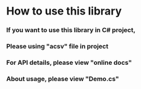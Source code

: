 How to use this library
================
### If you want to use this library in C# project,  
### Please using "**acsv**" file in project  
### For API details, please view "**online docs**"  
### About usage, please view "**Demo.cs**"  